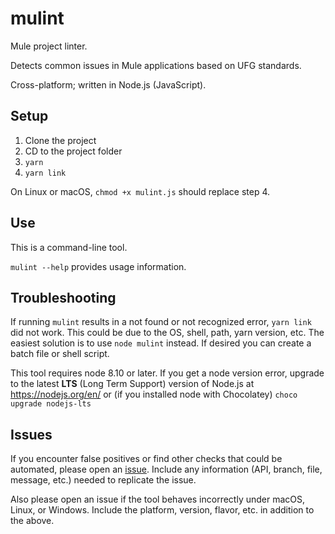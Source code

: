 # mulint

Mule project linter.

Detects common issues in Mule applications based on UFG standards.

Cross-platform; written in Node.js (JavaScript).

## Setup

1.  Clone the project
2.  CD to the project folder
3.  `yarn`
4.  `yarn link`

On Linux or macOS, `chmod +x mulint.js` should replace step 4.

## Use

This is a command-line tool.

`mulint --help` provides usage information.

## Troubleshooting

If running `mulint` results in a not found or not recognized error, `yarn link` did not work. This could be due to the OS, shell, path, yarn version, etc. The easiest solution is to use `node mulint` instead. If desired you can create a batch file or shell script.

This tool requires node 8.10 or later. If you get a node version error, upgrade to the latest **LTS** (Long Term Support) version of Node.js at https://nodejs.org/en/ or (if you installed node with Chocolatey) `choco upgrade nodejs-lts`

## Issues

If you encounter false positives or find other checks that could be automated,
please open an [issue](https://github.com/UFGInsurance/mulint/issues).
Include any information (API, branch, file, message, etc.) needed to replicate the issue.

Also please open an issue if the tool behaves incorrectly under macOS, Linux,
or Windows. Include the platform, version, flavor, etc. in addition to the above.
